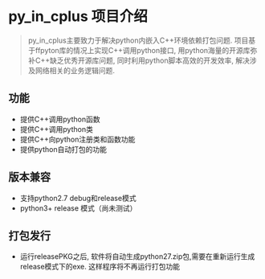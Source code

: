 # py_in_cplus 项目介绍
> py_in_cplus主要致力于解决python内嵌入C++环境依赖打包问题. 项目基于ffpyton库的情况上实现C++调用python接口, 用python海量的开源库弥补C++缺乏优秀开源库问题, 同时利用python脚本高效的开发效率, 解决涉及网络相关的业务逻辑问题. 

## 功能
- 提供C++调用python函数
- 提供C++调用python类
- 提供C++向python注册类和函数功能
- 提供python自动打包的功能

## 版本兼容
- 支持python2.7 debug和release模式
- python3+ release 模式（尚未测试） 




## 打包发行
- 运行releasePKG之后, 软件将自动生成python27.zip包,需要在重新运行生成release模式下的exe. 这样程序将不再运行打包功能